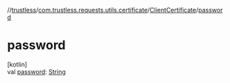 //[trustless](../../../index.md)/[com.trustless.requests.utils.certificate](../index.md)/[ClientCertificate](index.md)/[password](password.md)

# password

[kotlin]\
val [password](password.md): [String](https://kotlinlang.org/api/latest/jvm/stdlib/kotlin/-string/index.html)
